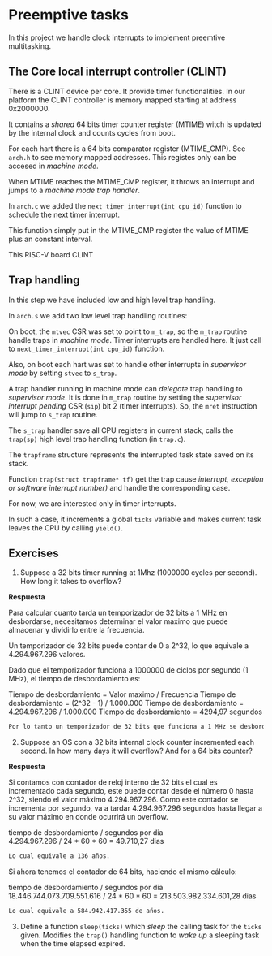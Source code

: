 # Preemptive tasks

In this project we handle clock interrupts to implement preemtive multitasking.

## The Core local interrupt controller (CLINT)

There is a CLINT device per core. It provide timer functionalities.
In our platform the CLINT controller is memory mapped starting at address
0x2000000.

It contains a *shared* 64 bits timer counter register (MTIME) witch is updated
by the internal clock and counts cycles from boot.

For each hart there is a 64 bits comparator register (MTIME_CMP). See `arch.h`
to see memory mapped addresses. This registes only can be accesed in *machine
mode*.

When MTIME reaches the MTIME_CMP register, it throws an interrupt and jumps to a
*machine mode trap handler*.

In `arch.c` we added the `next_timer_interrupt(int cpu_id)` function to schedule
the next timer interrupt.

This function simply put in the MTIME_CMP register the value of MTIME plus an
constant interval.

This RISC-V board CLINT 

## Trap handling

In this step we have included low and high level trap handling.

In `arch.s` we add two low level trap handling routines:

On boot, the `mtvec` CSR was set to point to `m_trap`, so the `m_trap` routine
handle traps in *machine mode*. Timer interrupts are handled here.
It just call to `next_timer_interrupt(int cpu_id)` function.

Also, on boot each hart was set to handle other interrupts in *supervisor mode*
by setting `stvec` to `s_trap`.

A trap handler running in machine mode can *delegate* trap handling to
*supervisor mode*. It is done in `m_trap` routine by setting the *supervisor
interrupt pending* CSR (`sip`) bit 2 (timer interrupts). So, the `mret`
instruction will jump to `s_trap` routine.

The `s_trap` handler save all CPU registers in current stack, calls the
`trap(sp)` high level trap handling function (in `trap.c`).

The `trapframe` structure represents the interrupted task state saved on its
stack.

Function `trap(struct trapframe* tf)` get the trap cause
*interrupt, exception or software interrupt number)* and handle the
corresponding case.

For now, we are interested only in timer interrupts.

In such a case, it increments a global `ticks` variable and makes current task
leaves the CPU by calling `yield()`.

## Exercises

1. Suppose a 32 bits timer running at 1Mhz (1000000 cycles per second). How long
it takes to overflow?

__Respuesta__

Para calcular cuanto tarda un temporizador de 32 bits a 1 MHz en desbordarse, necesitamos determinar el valor maximo que puede almacenar y dividirlo entre la frecuencia.

Un temporizador de 32 bits puede contar de 0 a 2^32, lo que equivale a 4.294.967.296 valores.

Dado que el temporizador funciona a 1000000 de ciclos por segundo (1 MHz), el tiempo de desbordamiento es:

Tiempo de desbordamiento = Valor maximo / Frecuencia
Tiempo de desbordamiento = (2^32 - 1) / 1.000.000
Tiempo de desbordamiento = 4.294.967.296 / 1.000.000
Tiempo de desbordamiento = 4294,97 segundos

```bash
Por lo tanto un temporizador de 32 bits que funciona a 1 MHz se desbordara despues de aproximadamente 4295 segundos, lo que equivale a aproximadamente 1,20 horas, o lo que es lo mismo 71,58 minutos.
```

2. Suppose an OS con a 32 bits internal clock counter incremented each second.
   In how many days it will overflow? And for a 64 bits counter?  

__Respuesta__

Si contamos con contador de reloj interno de 32 bits el cual es incrementado cada segundo, este puede contar desde el número 0 hasta 2^32, siendo el valor máximo 4.294.967.296. Como este contador se incrementa por segundo, va a tardar 4.294.967.296 segundos hasta llegar a su valor máximo en donde ocurrirá un overflow.

tiempo de desbordamiento / segundos por dia  
4.294.967.296 / 24 * 60 * 60  = 49.710,27 dias

```bash
Lo cual equivale a 136 años.
```

Si ahora tenemos el contador de 64 bits, haciendo el mismo cálculo:

tiempo de desbordamiento / segundos por dia  
18.446.744.073.709.551.616 / 24 * 60 * 60 = 213.503.982.334.601,28 dias

```bash
Lo cual equivale a 584.942.417.355 de años.
```

3. Define a function `sleep(ticks)` which *sleep* the calling task for the
`ticks` given. Modifies the `trap()` handling function to *wake up* a sleeping
task when the time elapsed expired.

